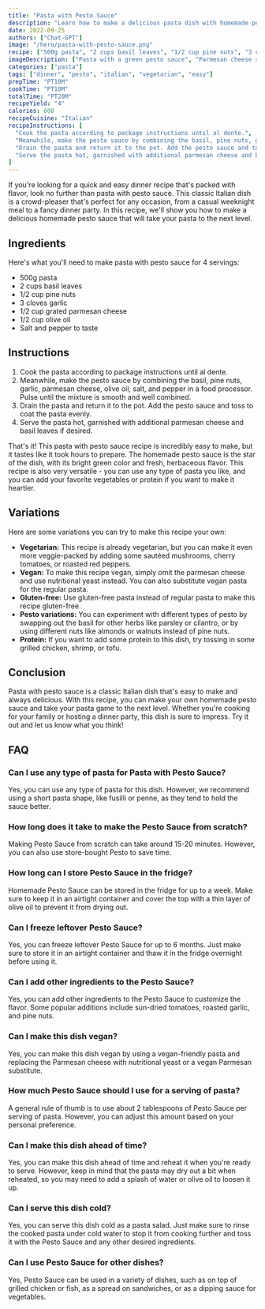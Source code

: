 ```yaml
---
title: "Pasta with Pesto Sauce"
description: "Learn how to make a delicious pasta dish with homemade pesto sauce in this easy-to-follow recipe. Perfect for a quick weeknight meal or a weekend dinner party, this dish is sure to please everyone!"
date: 2022-09-25
authors: ["Chat-GPT"]
image: "/hero/pasta-with-pesto-sauce.png"
recipe: ["500g pasta", "2 cups basil leaves", "1/2 cup pine nuts", "3 cloves garlic", "1/2 cup grated parmesan cheese", "1/2 cup olive oil", "Salt and pepper to taste"]
imageDescription: ["Pasta with a green pesto sauce", "Parmesan cheese sprinkled on top", "A fork twirls a bite of pasta", "Basil leaves used to make the pesto sauce"]
categories: ["pasta"]
tags: ["dinner", "pesto", "italian", "vegetarian", "easy"]
prepTime: "PT10M"
cookTime: "PT10M"
totalTime: "PT20M"
recipeYield: "4"
calories: 600
recipeCuisine: "Italian"
recipeInstructions: [
  "Cook the pasta according to package instructions until al dente.",
  "Meanwhile, make the pesto sauce by combining the basil, pine nuts, garlic, parmesan cheese, olive oil, salt, and pepper in a food processor. Pulse until the mixture is smooth and well combined.",
  "Drain the pasta and return it to the pot. Add the pesto sauce and toss to coat the pasta evenly.",
  "Serve the pasta hot, garnished with additional parmesan cheese and basil leaves if desired."
]
---
```


If you're looking for a quick and easy dinner recipe that's packed with flavor, look no further than pasta with pesto sauce. This classic Italian dish is a crowd-pleaser that's perfect for any occasion, from a casual weeknight meal to a fancy dinner party. In this recipe, we'll show you how to make a delicious homemade pesto sauce that will take your pasta to the next level.

## Ingredients

Here's what you'll need to make pasta with pesto sauce for 4 servings:

- 500g pasta
- 2 cups basil leaves
- 1/2 cup pine nuts
- 3 cloves garlic
- 1/2 cup grated parmesan cheese
- 1/2 cup olive oil
- Salt and pepper to taste

## Instructions

1. Cook the pasta according to package instructions until al dente.
2. Meanwhile, make the pesto sauce by combining the basil, pine nuts, garlic, parmesan cheese, olive oil, salt, and pepper in a food processor. Pulse until the mixture is smooth and well combined.
3. Drain the pasta and return it to the pot. Add the pesto sauce and toss to coat the pasta evenly.
4. Serve the pasta hot, garnished with additional parmesan cheese and basil leaves if desired.

That's it! This pasta with pesto sauce recipe is incredibly easy to make, but it tastes like it took hours to prepare. The homemade pesto sauce is the star of the dish, with its bright green color and fresh, herbaceous flavor. This recipe is also very versatile - you can use any type of pasta you like, and you can add your favorite vegetables or protein if you want to make it heartier.

## Variations

Here are some variations you can try to make this recipe your own:

- **Vegetarian:** This recipe is already vegetarian, but you can make it even more veggie-packed by adding some sautéed mushrooms, cherry tomatoes, or roasted red peppers.
- **Vegan:** To make this recipe vegan, simply omit the parmesan cheese and use nutritional yeast instead. You can also substitute vegan pasta for the regular pasta.
- **Gluten-free:** Use gluten-free pasta instead of regular pasta to make this recipe gluten-free.
- **Pesto variations:** You can experiment with different types of pesto by swapping out the basil for other herbs like parsley or cilantro, or by using different nuts like almonds or walnuts instead of pine nuts.
- **Protein:** If you want to add some protein to this dish, try tossing in some grilled chicken, shrimp, or tofu.

## Conclusion

Pasta with pesto sauce is a classic Italian dish that's easy to make and always delicious. With this recipe, you can make your own homemade pesto sauce and take your pasta game to the next level. Whether you're cooking for your family or hosting a dinner party, this dish is sure to impress. Try it out and let us know what you think!

## FAQ

### Can I use any type of pasta for Pasta with Pesto Sauce?

Yes, you can use any type of pasta for this dish. However, we recommend using a short pasta shape, like fusilli or penne, as they tend to hold the sauce better.

### How long does it take to make the Pesto Sauce from scratch?

Making Pesto Sauce from scratch can take around 15-20 minutes. However, you can also use store-bought Pesto to save time.

### How long can I store Pesto Sauce in the fridge?

Homemade Pesto Sauce can be stored in the fridge for up to a week. Make sure to keep it in an airtight container and cover the top with a thin layer of olive oil to prevent it from drying out.

### Can I freeze leftover Pesto Sauce?

Yes, you can freeze leftover Pesto Sauce for up to 6 months. Just make sure to store it in an airtight container and thaw it in the fridge overnight before using it.

### Can I add other ingredients to the Pesto Sauce?

Yes, you can add other ingredients to the Pesto Sauce to customize the flavor. Some popular additions include sun-dried tomatoes, roasted garlic, and pine nuts.

### Can I make this dish vegan?

Yes, you can make this dish vegan by using a vegan-friendly pasta and replacing the Parmesan cheese with nutritional yeast or a vegan Parmesan substitute.

### How much Pesto Sauce should I use for a serving of pasta?

A general rule of thumb is to use about 2 tablespoons of Pesto Sauce per serving of pasta. However, you can adjust this amount based on your personal preference.

### Can I make this dish ahead of time?

Yes, you can make this dish ahead of time and reheat it when you're ready to serve. However, keep in mind that the pasta may dry out a bit when reheated, so you may need to add a splash of water or olive oil to loosen it up.

### Can I serve this dish cold?

Yes, you can serve this dish cold as a pasta salad. Just make sure to rinse the cooked pasta under cold water to stop it from cooking further and toss it with the Pesto Sauce and any other desired ingredients.

### Can I use Pesto Sauce for other dishes?

Yes, Pesto Sauce can be used in a variety of dishes, such as on top of grilled chicken or fish, as a spread on sandwiches, or as a dipping sauce for vegetables.